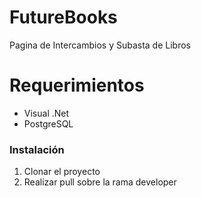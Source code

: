 # FutureBooks
Pagina de Intercambios y Subasta de Libros

# Requerimientos
- Visual .Net
- PostgreSQL

### Instalación
1. Clonar el proyecto
2. Realizar pull sobre la rama developer
